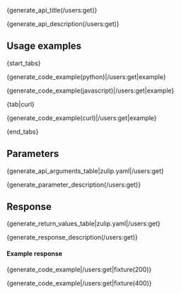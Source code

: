 {generate_api_title(/users:get)}

{generate_api_description(/users:get)}

## Usage examples

{start_tabs}

{generate_code_example(python)|/users:get|example}

{generate_code_example(javascript)|/users:get|example}

{tab|curl}

{generate_code_example(curl)|/users:get|example}

{end_tabs}

## Parameters

{generate_api_arguments_table|zulip.yaml|/users:get}

{generate_parameter_description(/users:get)}

## Response

{generate_return_values_table|zulip.yaml|/users:get}

{generate_response_description(/users:get)}

#### Example response

{generate_code_example|/users:get|fixture(200)}

{generate_code_example|/users:get|fixture(400)}
